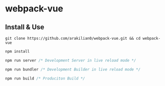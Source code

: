 # webpack-vue

## Install & Use
```
git clone https://github.com/arakilian0/webpack-vue.git && cd webpack-vue
```
```js
npm install
```
```js
npm run server /* Development Server in live reload mode */
```
```js
npm run bundler /* Development Builder in live reload mode */
```
```js
npm run build /* Produciton Build */
```

